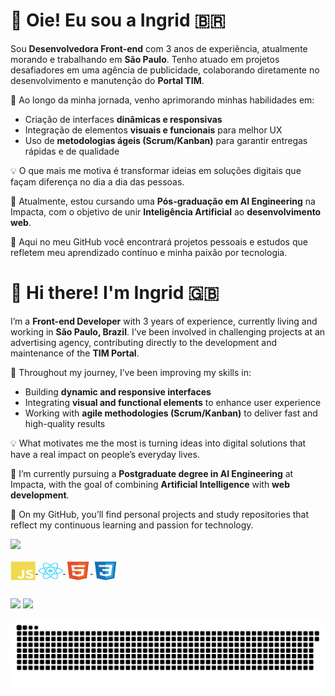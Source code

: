 # 👋 Oie! Eu sou a Ingrid  🇧🇷  

Sou **Desenvolvedora Front-end** com 3 anos de experiência, atualmente morando e trabalhando em **São Paulo**. Tenho atuado em projetos desafiadores em uma agência de publicidade, colaborando diretamente no desenvolvimento e manutenção do **Portal TIM**.  

🚀 Ao longo da minha jornada, venho aprimorando minhas habilidades em:  
- Criação de interfaces **dinâmicas e responsivas**  
- Integração de elementos **visuais e funcionais** para melhor UX  
- Uso de **metodologias ágeis (Scrum/Kanban)** para garantir entregas rápidas e de qualidade  

💡 O que mais me motiva é transformar ideias em soluções digitais que façam diferença no dia a dia das pessoas.  

🌱 Atualmente, estou cursando uma **Pós-graduação em AI Engineering** na Impacta, com o objetivo de unir **Inteligência Artificial** ao **desenvolvimento web**.  

📌 Aqui no meu GitHub você encontrará projetos pessoais e estudos que refletem meu aprendizado contínuo e minha paixão por tecnologia.  


# 👋 Hi there! I'm Ingrid  🇬🇧

I’m a **Front-end Developer** with 3 years of experience, currently living and working in **São Paulo, Brazil**. I’ve been involved in challenging projects at an advertising agency, contributing directly to the development and maintenance of the **TIM Portal**.  

🚀 Throughout my journey, I’ve been improving my skills in:  
- Building **dynamic and responsive interfaces**  
- Integrating **visual and functional elements** to enhance user experience  
- Working with **agile methodologies (Scrum/Kanban)** to deliver fast and high-quality results  

💡 What motivates me the most is turning ideas into digital solutions that have a real impact on people’s everyday lives.  

🌱 I’m currently pursuing a **Postgraduate degree in AI Engineering** at Impacta, with the goal of combining **Artificial Intelligence** with **web development**.  

📌 On my GitHub, you’ll find personal projects and study repositories that reflect my continuous learning and passion for technology.  


<div>
  <a href="https://github.com/ingridferreira93">
<!--   <img height="175em" src="https://github-readme-stats.vercel.app/api?username=ingridferreira93&show_icons=true&theme=omni&include_all_commits=true&count_private=true"/> -->
      <img height="175em" src="https://github-readme-stats.vercel.app/api/top-langs/?username=ingridferreira93&layout=compact&langs_count=7&theme=omni"/>
 </div>
    
 


<div style="display: inline_block"><br>
  <img align="center" alt="Ingrid-Js" height="30" width="40" src="https://raw.githubusercontent.com/devicons/devicon/master/icons/javascript/javascript-plain.svg">
    <img align="center" alt="Ingrid-React" height="30" width="40" src="https://raw.githubusercontent.com/devicons/devicon/master/icons/react/react-original.svg">
  <img align="center" alt="Ingrid-HTML" height="30" width="40" src="https://raw.githubusercontent.com/devicons/devicon/master/icons/html5/html5-original.svg">
  <img align="center" alt="Ingrid-CSS" height="30" width="40" src="https://raw.githubusercontent.com/devicons/devicon/master/icons/css3/css3-original.svg">
</div>

   ##
  
  <div> 
   <a href = "mailto:ingrid.b.f@hotmail.com"><img src="https://img.shields.io/badge/Microsoft_Outlook-0078D4?style=for-the-badge&logo=microsoft-outlook&logoColor=white" target="_blank"></a>
  <a href="https://www.linkedin.com/in/ingrid-bferreira/" target="_blank"><img src="https://img.shields.io/badge/LinkedIn-0077B5?style=for-the-badge&logo=linkedin&logoColor=white" target="_blank"></a> 
 
  ![Snake animation](https://github.com/IngridFerreira93/ingridferreira93/blob/output/github-contribution-grid-snake.svg)
    
</div>
